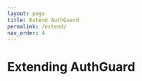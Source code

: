 ```yaml
---
layout: page
title: Extend AuthGuard
permalink: /extend/
nav_order: 4
---
```


# Extending AuthGuard
